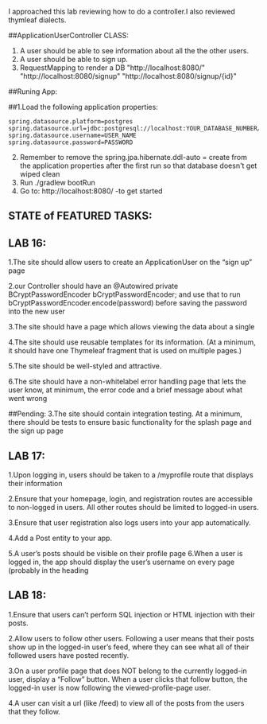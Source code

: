 <!-- What approach did you take? -->
I approached this lab reviewing how to do a controller.I also reviewed thymleaf dialects.


<!-- Description of each method publicly available to your Stack and Queue-->
##ApplicationUserController CLASS:
1. A user should be able to see information about all the the other users.
2. A user should be able to sign up.
3. RequestMapping to render a DB
"http://localhost:8080/"
"http://localhost:8080/signup"
"http://localhost:8080/signup/{id}"

##Runing App:

##1.Load the following application properties:

    spring.datasource.platform=postgres
    spring.datasource.url=jdbc:postgresql://localhost:YOUR_DATABASE_NUMBER/DATABASE_NAME
    spring.datasource.username=USER_NAME
    spring.datasource.password=PASSWORD

2. Remember to remove the spring.jpa.hibernate.ddl-auto = create from the application properties after the first run so that database doesn't get wiped clean
3. Run ./gradlew bootRun
4. Go to:
    http://localhost:8080/ -to get started

## STATE of FEATURED TASKS:
## LAB 16:

1.The site should allow users to create an ApplicationUser on the “sign up” page

2.our Controller should have an @Autowired private BCryptPasswordEncoder bCryptPasswordEncoder; and use that to run bCryptPasswordEncoder.encode(password) before saving the password into the new user

3.The site should have a page which allows viewing the data about a single

4.The site should use reusable templates for its information. (At a minimum, it should have one Thymeleaf fragment that is used on multiple pages.)


5.The site should be well-styled and attractive.

6.The site should have a non-whitelabel error handling page that lets the user know, at minimum, the error code and a brief message about what went wrong

##Pending:
3.The site should contain integration testing. At a minimum, there should be tests to ensure basic functionality for the splash page and the sign up page

## LAB 17:

1.Upon logging in, users should be taken to a /myprofile route that displays their information

2.Ensure that your homepage, login, and registration routes are accessible to non-logged in users. All other routes should be limited to logged-in users.

3.Ensure that user registration also logs users into your app automatically.

4.Add a Post entity to your app.

5.A user’s posts should be visible on their profile page
6.When a user is logged in, the app should display the user’s username on every page (probably in the heading

## LAB 18:
1.Ensure that users can’t perform SQL injection or HTML injection with their posts.

2.Allow users to follow other users. Following a user means that their posts show up in the logged-in user’s feed, where they can see what all of their followed users have posted recently.

3.On a user profile page that does NOT belong to the currently logged-in user, display a “Follow” button. When a user clicks that follow button, the logged-in user is now following the viewed-profile-page user.

4.A user can visit a url (like /feed) to view all of the posts from the users that they follow.



